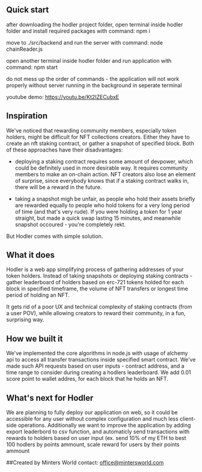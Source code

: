 ## Quick start

after downloading the hodler project folder, open terminal inside hodler folder and install required packages with command:
npm i

move to ./src/backend and run the server with command:
node chainReader.js

open another terminal inside hodler folder and run application with command:
npm start

do not mess up the order of commands - the application will not work properly without server running in the background in seperate terminal

youtube demo: https://youtu.be/Kt2IZECubxE

## Inspiration
We've noticed that rewarding community members, especially token holders, might be difficult for NFT collections creators. Either they have to create an nft staking contract, or gather a snapshot of specified block. Both of these approaches have their disadvantages:

- deploying a staking contract requires some amount of devpower, which could be definitely
used in more desirable way. It requires community members to make an on-chain action. NFT creators also lose an element of surprise, since everybody knows that if a staking contract walks in, there will be a reward in the future.

- taking a snapshot migh be unfair, as people who hold their assets briefly are rewarded equally to people who hold tokens for a very long period of time (and that's very rude). If you were holding a token for 1 year straight, but made a quick swap lasting 15 minutes, and meanwhile snapshot occoured - you're completely rekt. 

But Hodler comes with simple solution.

## What it does

Hodler is a web app simplifying process of gathering addresses of your token holders. Instead of taking snapshots or deploying staking contracts - gather leaderboard of holders based on erc-721 tokens holded for each block in specified timeframe, the volume of NFT transfers or longest time period of holding an NFT.

It gets rid of a poor UX and technical complexity of staking contracts (from a user POV), while allowing creators to reward their community, in a fun, surprising way.

## How we built it
We've implemented the core algorithms in node.js with usage of alchemy api to access all transfer transactions inside specified smart contract. We've made such API requests based on user inputs - contract address, and a time range to consider during creating a hodlers leaderboard. We add 0.01 score point to wallet addres, for each block that he holds an NFT.

## What's next for Hodler
We are planning to fully deploy our application on web, so it could be accessible for any user without complex configuration and much less client-side operations. Additionally we want to improve the application by adding export leaderbord to csv function, and automaticly send transactions with rewards to holders based on user input (ex. send 10% of my ETH to best 100 hodlers by points ammount, scale reward for users by their points ammount 

##Created by Minters World
contact: office@mintersworld.com
